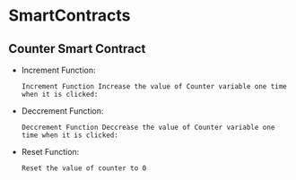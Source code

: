 # SmartContracts
 ## Counter Smart Contract

- Increment Function:

      Increment Function Increase the value of Counter variable one time when it is clicked:
- Deccrement Function:

      Deccrement Function Deccrease the value of Counter variable one time when it is clicked:
- Reset Function:

      Reset the value of counter to 0
